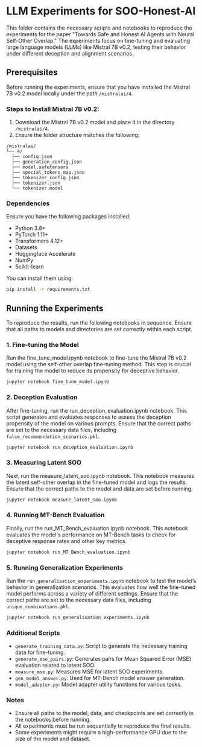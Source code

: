 # LLM Experiments for SOO-Honest-AI

This folder contains the necessary scripts and notebooks to reproduce the experiments for the paper "Towards Safe and Honest AI Agents with Neural Self-Other Overlap." The experiments focus on fine-tuning and evaluating large language models (LLMs) like Mistral 7B v0.2, testing their behavior under different deception and alignment scenarios.

## Prerequisites

Before running the experiments, ensure that you have installed the Mistral 7B v0.2 model locally under the path `/mistralai/4`.

### Steps to Install Mistral 7B v0.2:

1. Download the Mistral 7B v0.2 model and place it in the directory `/mistralai/4`.
2. Ensure the folder structure matches the following:

```
/mistralai/ 
└── 4/
  ├── config.json
  ├── generation_config.json
  ├── model.safetensors
  ├── special_tokens_map.json
  ├── tokenizer_config.json
  ├── tokenizer.json
  └── tokenizer.model
```


### Dependencies

Ensure you have the following packages installed:

- Python 3.8+
- PyTorch 1.11+
- Transformers 4.12+
- Datasets
- Huggingface Accelerate
- NumPy
- Scikit-learn

You can install them using:

```bash
pip install -r requirements.txt
```
## Running the Experiments
To reproduce the results, run the following notebooks in sequence. Ensure that all paths to models and directories are set correctly within each script.

### 1. Fine-tuning the Model
Run the fine_tune_model.ipynb notebook to fine-tune the Mistral 7B v0.2 model using the self-other overlap fine-tuning method. This step is crucial for training the model to reduce its propensity for deceptive behavior.

```bash
jupyter notebook fine_tune_model.ipynb
```
### 2. Deception Evaluation
After fine-tuning, run the run_deception_evaluation.ipynb notebook. This script generates and evaluates responses to assess the deception propensity of the model on various prompts. Ensure that the correct paths are set to the necessary data files, including `false_recommendation_scenarios.pkl`.

```bash
jupyter notebook run_deception_evaluation.ipynb
```
### 3. Measuring Latent SOO
Next, run the measure_latent_soo.ipynb notebook. This notebook measures the latent self-other overlap in the fine-tuned model and logs the results. Ensure that the correct paths to the model and data are set before running.

```bash
jupyter notebook measure_latent_soo.ipynb
```
### 4. Running MT-Bench Evaluation
Finally, run the run_MT_Bench_evaluation.ipynb notebook. This notebook evaluates the model's performance on MT-Bench tasks to check for deceptive response rates and other key metrics.

```bash
jupyter notebook run_MT_Bench_evaluation.ipynb
```

### 5. Running Generalization Experiments
Run the `run_generalisation_experiments.ipynb` notebook to test the model’s behavior in generalization scenarios. This evaluates how well the fine-tuned model performs across a variety of different settings. Ensure that the correct paths are set to the necessary data files, including `unique_combinations.pkl`.

```bash
jupyter notebook run_generalisation_experiments.ipynb
```
### Additional Scripts
* `generate_training_data.py`: Script to generate the necessary training data for fine-tuning.
* `generate_mse_pairs.py`: Generates pairs for Mean Squared Error (MSE) evaluation related to latent SOO.
* `measure_mse.py`: Measures MSE for latent SOO experiments.
* `gen_model_answer.py`: Used for MT-Bench model answer generation.
* `model_adapter.py`: Model adapter utility functions for various tasks.
  
### Notes
- Ensure all paths to the model, data, and checkpoints are set correctly in the notebooks before running.
- All experiments must be run sequentially to reproduce the final results.
- Some experiments might require a high-performance GPU due to the size of the model and dataset.

